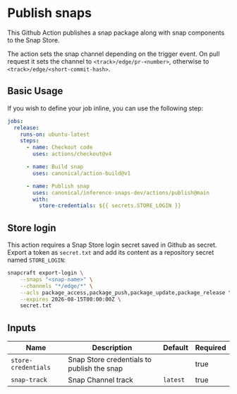 # Publish snaps

This Github Action publishes a snap package along with snap components to the Snap Store.

The action sets the snap channel depending on the trigger event. On pull request it sets the channel to `<track>/edge/pr-<number>`, otherwise to `<track>/edge/<short-commit-hash>`.

## Basic Usage

If you wish to define your job inline, you can use the following step:

```yaml
jobs:
  release:
    runs-on: ubuntu-latest
    steps:
      - name: Checkout code
        uses: actions/checkout@v4

      - name: Build snap
        uses: canonical/action-build@v1

      - name: Publish snap
        uses: canonical/inference-snaps-dev/actions/publish@main
        with:
          store-credentials: ${{ secrets.STORE_LOGIN }}
```

## Store login

This action requires a Snap Store login secret saved in Github as secret. Export a token as `secret.txt` and add its content as a repository secret named `STORE_LOGIN`:

```bash
snapcraft export-login \
    --snaps "<snap-name>" \
    --channels "*/edge/*" \
    --acls package_access,package_push,package_update,package_release \
    --expires 2026-08-15T00:00:00Z \
    secret.txt
```


## Inputs

| Name | Description | Default | Required |
|---|---|---|---|
| `store-credentials` | Snap Store credentials to publish the snap || true |
| `snap-track` | Snap Channel track | `latest` | true |
